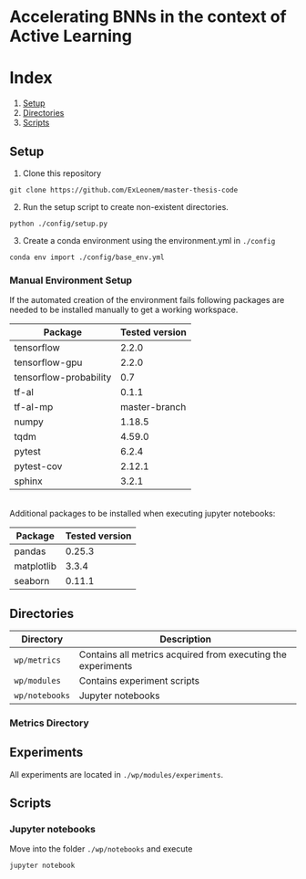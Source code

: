 
# Accelerating BNNs in the context of Active Learning




# Index

1. [Setup](#Setup)
2. [Directories](#Directories)
3. [Scripts](#Scripts)

## Setup


1. Clone this repository
```shell
git clone https://github.com/ExLeonem/master-thesis-code
```

2. Run the setup script to create non-existent directories.

```shell
python ./config/setup.py
```

3. Create a conda environment using the environment.yml in `./config`
```shell
conda env import ./config/base_env.yml
```


### Manual Environment Setup

If the automated creation of the environment fails following packages are needed to be installed manually to get a working workspace.

| Package | Tested version
| --- | ---
| tensorflow | 2.2.0
| tensorflow-gpu | 2.2.0
| tensorflow-probability | 0.7
| tf-al | 0.1.1
| tf-al-mp | master-branch
| numpy | 1.18.5
| tqdm | 4.59.0
| pytest | 6.2.4
| pytest-cov | 2.12.1
| sphinx | 3.2.1


</br>
Additional packages to be installed when executing jupyter notebooks:

| Package | Tested version
| --- | ---
| pandas | 0.25.3
| matplotlib | 3.3.4
| seaborn | 0.11.1


## Directories

| Directory | Description
| --- | ---
| `wp/metrics` | Contains all metrics acquired from executing the experiments
| `wp/modules` | Contains experiment scripts
| `wp/notebooks` | Jupyter notebooks


### Metrics Directory


## Experiments

All experiments are located in `./wp/modules/experiments`.


## Scripts


### Jupyter notebooks

Move into the folder `./wp/notebooks` and execute

```shell
jupyter notebook
```